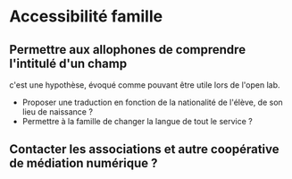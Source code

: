 # Accessibilité famille


## Permettre aux allophones de comprendre l'intitulé d'un champ

c'est une hypothèse, évoqué comme pouvant être utile lors de l'open lab.

- Proposer une traduction en fonction de la nationalité de l'élève, de son lieu de naissance ?
- Permettre à la famille de changer la langue de tout le service ?

## Contacter les associations et autre coopérative de médiation numérique ?
